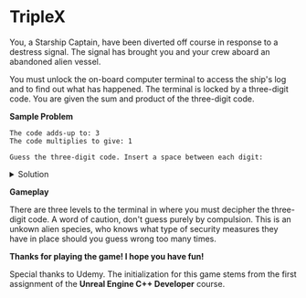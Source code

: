 # TripleX

You, a Starship Captain, have been diverted off course in response to a destress signal. 
The signal has brought you and your crew aboard an abandoned alien vessel.

You must unlock the on-board computer terminal to access the ship's log and to find out what has happened.
The terminal is locked by a three-digit code. You are given the sum and product of the three-digit code.

**Sample Problem**

```
The code adds-up to: 3
The code multiplies to give: 1

Guess the three-digit code. Insert a space between each digit:
```
<details><summary>Solution</summary>
  
  ```
  1 1 1
  ```
  
</details>

**Gameplay**

There are three levels to the terminal in where you must decipher the three-digit code. 
A word of caution, don't guess purely by compulsion. This is an unkown alien species, who knows what type of security measures they have in place should you guess wrong too many times.

**Thanks for playing the game! I hope you have fun!**

Special thanks to Udemy. The initialization for this game stems from the first assignment of the **Unreal Engine C++ Developer** course.
